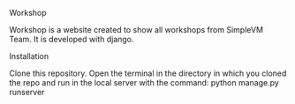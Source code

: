 Workshop

Workshop is a website created to show all workshops from SimpleVM Team. It is developed with django.

Installation

Clone this repository. Open the terminal in the directory in which you cloned the repo and run in the local server with the command:
python manage.py runserver

